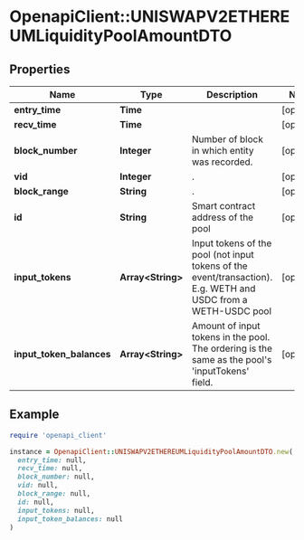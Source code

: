 # OpenapiClient::UNISWAPV2ETHEREUMLiquidityPoolAmountDTO

## Properties

| Name | Type | Description | Notes |
| ---- | ---- | ----------- | ----- |
| **entry_time** | **Time** |  | [optional] |
| **recv_time** | **Time** |  | [optional] |
| **block_number** | **Integer** | Number of block in which entity was recorded. | [optional] |
| **vid** | **Integer** | . | [optional] |
| **block_range** | **String** | . | [optional] |
| **id** | **String** | Smart contract address of the pool | [optional] |
| **input_tokens** | **Array&lt;String&gt;** | Input tokens of the pool (not input tokens of the event/transaction). E.g. WETH and USDC from a WETH-USDC pool | [optional] |
| **input_token_balances** | **Array&lt;String&gt;** | Amount of input tokens in the pool. The ordering is the same as the pool&#39;s &#39;inputTokens&#39; field. | [optional] |

## Example

```ruby
require 'openapi_client'

instance = OpenapiClient::UNISWAPV2ETHEREUMLiquidityPoolAmountDTO.new(
  entry_time: null,
  recv_time: null,
  block_number: null,
  vid: null,
  block_range: null,
  id: null,
  input_tokens: null,
  input_token_balances: null
)
```

